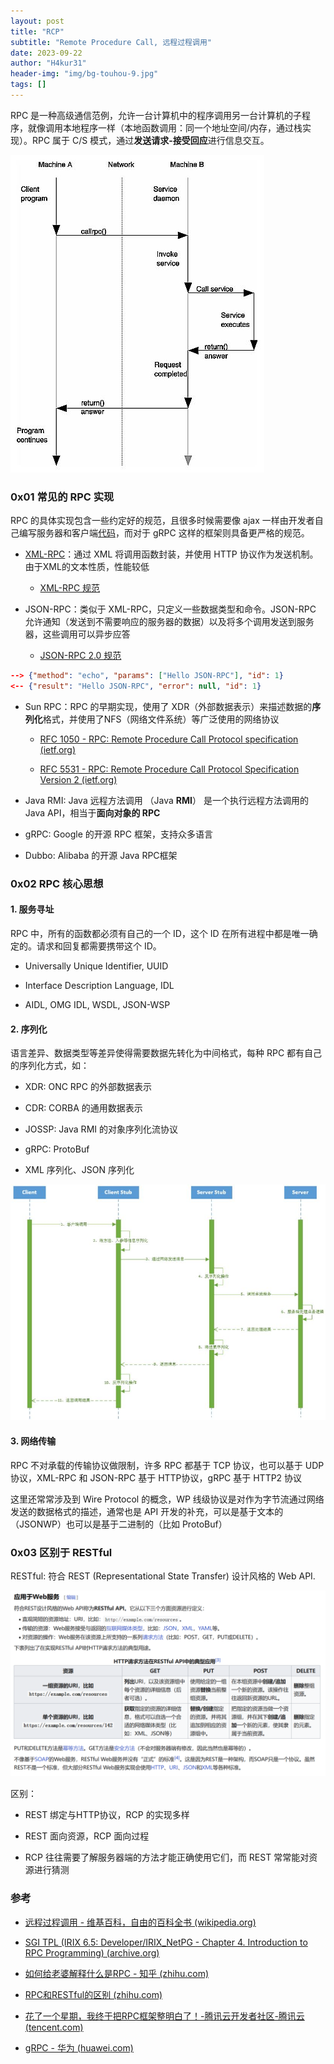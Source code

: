 ```yaml
---
layout: post
title: "RCP"
subtitle: "Remote Procedure Call, 远程过程调用"
date: 2023-09-22
author: "H4kur31"
header-img: "img/bg-touhou-9.jpg"
tags: []
---
```


RPC 是一种高级通信范例，允许一台计算机中的程序调用另一台计算机的子程序，就像调用本地程序一样（本地函数调用：同一个地址空间/内存，通过栈实现）。RPC 属于 C/S 模式，通过**发送请求-接受回应**进行信息交互。

![1.png](/img/2023-09-21-RPC/1.jpg)

### 0x01 常见的 RPC 实现

RPC 的具体实现包含一些约定好的规范，且很多时候需要像 ajax 一样由开发者自己编写服务器和客户端[代码](http://xmlrpc.com/)，而对于 gRPC 这样的框架则具备更严格的规范。

- [XML-RPC](https://zh.wikipedia.org/wiki/XML-RPC)：通过 XML 将调用函数封装，并使用 HTTP 协议作为发送机制。由于XML的文本性质，性能较低
  
  - [XML-RPC 规范](http://xmlrpc.com/spec.md)

- JSON-RPC：类似于 XML-RPC，只定义一些数据类型和命令。JSON-RPC 允许通知（发送到不需要响应的服务器的数据）以及将多个调用发送到服务器，这些调用可以异步应答
  
  - [JSON-RPC 2.0 规范](https://web.archive.org/web/20210311122948/http://wiki.geekdream.com/Specification/json-rpc_2.0.html)

```json
--> {"method": "echo", "params": ["Hello JSON-RPC"], "id": 1}
<-- {"result": "Hello JSON-RPC", "error": null, "id": 1}
```

- Sun RPC：RPC 的早期实现，使用了 XDR（外部数据表示）来描述数据的**序列化**格式，并使用了NFS（网络文件系统）等广泛使用的网络协议
  
  - [RFC 1050 - RPC: Remote Procedure Call Protocol specification (ietf.org)](https://datatracker.ietf.org/doc/html/rfc1050)
  
  - [RFC 5531 - RPC: Remote Procedure Call Protocol Specification Version 2 (ietf.org)](https://datatracker.ietf.org/doc/html/rfc5531)

- Java RMI: Java 远程方法调用 （Java **RMI**） 是一个执行远程方法调用的 Java API，相当于**面向对象的 RPC**

- gRPC: Google 的开源 RPC 框架，支持众多语言

- Dubbo: Alibaba 的开源 Java RPC框架

### 0x02 RPC 核心思想

#### 1. 服务寻址

RPC 中，所有的函数都必须有自己的一个 ID，这个 ID 在所有进程中都是唯一确定的。请求和回复都需要携带这个 ID。

- Universally Unique Identifier, UUID

- Interface Description Language, IDL

- AIDL, OMG IDL, WSDL, JSON-WSP

#### 2. 序列化

语言差异、数据类型等差异使得需要数据先转化为中间格式，每种 RPC 都有自己的序列化方式，如：

- XDR: ONC RPC 的外部数据表示

- CDR: CORBA 的通用数据表示

- JOSSP: Java RMI 的对象序列化流协议

- gRPC: ProtoBuf

- XML 序列化、JSON 序列化

![2.jpeg](/img/2023-09-21-RPC/2.jpeg)

#### 3. 网络传输

RPC 不对承载的传输协议做限制，许多 RPC 都基于 TCP 协议，也可以基于 UDP 协议，XML-RPC 和 JSON-RPC 基于 HTTP协议，gRPC 基于 HTTP2 协议

这里还常常涉及到 Wire Protocol 的概念，WP 线级协议是对作为字节流通过网络发送的数据格式的描述，通常也是 API 开发的补充，可以是基于文本的（JSONWP）也可以是基于二进制的（比如 ProtoBuf）

### 0x03 区别于 RESTful

RESTful: 符合 REST (Representational State Transfer) 设计风格的 Web API.

![3.png](/img/2023-09-21-RPC/3.png)

区别：

- REST 绑定与HTTP协议，RCP 的实现多样

- REST 面向资源，RCP 面向过程

- RCP 往往需要了解服务器端的方法才能正确使用它们，而 REST 常常能对资源进行猜测

### 参考

- [远程过程调用 - 维基百科，自由的百科全书 (wikipedia.org)](https://zh.wikipedia.org/zh-cn/%E9%81%A0%E7%A8%8B%E9%81%8E%E7%A8%8B%E8%AA%BF%E7%94%A8)

- [SGI TPL (IRIX 6.5: Developer/IRIX_NetPG - Chapter 4. Introduction to RPC Programming) (archive.org)](https://web.archive.org/web/20030404113118/http://techpubs.sgi.com/library/tpl/cgi-bin/getdoc.cgi?coll=0650&db=bks&srch=&fname=%2FSGI_Developer%2FIRIX_NetPG%2Fsgi_html%2Fch04.html)

- [如何给老婆解释什么是RPC - 知乎 (zhihu.com)](https://zhuanlan.zhihu.com/p/36427583)

- [RPC和RESTful的区别 (zhihu.com)](https://www.zhihu.com/tardis/zm/art/426303359?source_id=1005)

- [花了一个星期，我终于把RPC框架整明白了！-腾讯云开发者社区-腾讯云 (tencent.com)](https://cloud.tencent.com/developer/article/1727582)

- [gRPC - 华为 (huawei.com)](https://support.huawei.com/enterprise/zh/doc/EDOC1100202627/)
